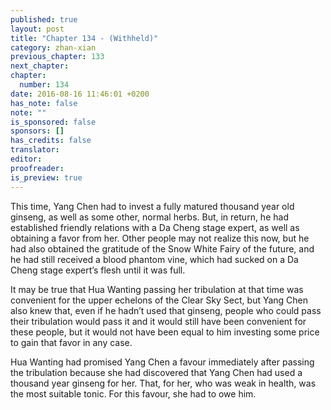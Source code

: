 ```yaml
---
published: true
layout: post
title: "Chapter 134 - (Withheld)"
category: zhan-xian
previous_chapter: 133
next_chapter:
chapter:
  number: 134
date: 2016-08-16 11:46:01 +0200
has_note: false
note: ""
is_sponsored: false
sponsors: []
has_credits: false
translator:
editor:
proofreader:
is_preview: true
---
```

This time, Yang Chen had to invest a fully matured thousand year old ginseng, as well as some other, normal herbs. But, in return, he had established friendly relations with a Da Cheng stage expert, as well as obtaining a favor from her. Other people may not realize this now, but he had also obtained the gratitude of the Snow White Fairy of the future, and he had still received a blood phantom vine, which had sucked on a Da Cheng stage expert’s flesh until it was full.

It may be true that Hua Wanting passing her tribulation at that time was convenient for the upper echelons of the Clear Sky Sect, but Yang Chen also knew that, even if he hadn’t used that ginseng, people who could pass their tribulation would pass it and it would still have been convenient for these people, but it would not have been equal to him investing some price to gain that favor in any case.

Hua Wanting had promised Yang Chen a favour immediately after passing the tribulation because she had discovered that Yang Chen had used a thousand year ginseng for her. That, for her, who was weak in health, was the most suitable tonic. For this favour, she had to owe him.
